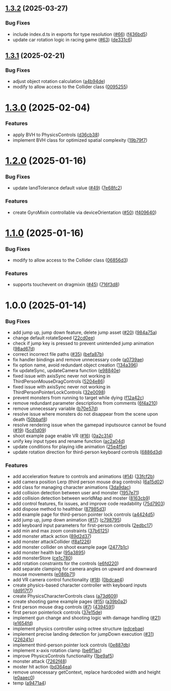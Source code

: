 ## [1.3.2](https://github.com/Byongho96/three-game-controls/compare/v1.3.1...v1.3.2) (2025-03-27)


### Bug Fixes

* include index.d.ts in exports for type resolution ([#66](https://github.com/Byongho96/three-game-controls/issues/66)) ([f436bd5](https://github.com/Byongho96/three-game-controls/commit/f436bd5e8b36d82f942194fa90408320be0be466))
* update car rotation logic in racing game ([#63](https://github.com/Byongho96/three-game-controls/issues/63)) ([de331c6](https://github.com/Byongho96/three-game-controls/commit/de331c68fee2686a8ce0825bdd5affbec33b08da))

## [1.3.1](https://github.com/Byongho96/three-game-controls/compare/v1.3.0...v1.3.1) (2025-02-21)


### Bug Fixes

* adjust object rotation calculation ([a4b94de](https://github.com/Byongho96/three-game-controls/commit/a4b94de8985da70f499726c7cad88964b3d096ad))
* modify to allow access to the Collider class ([0095255](https://github.com/Byongho96/three-game-controls/commit/009525537810edd112e2a7de043443fd2f40e605))

# [1.3.0](https://github.com/Byongho96/three-game-controls/compare/v1.2.0...v1.3.0) (2025-02-04)


### Features

* apply BVH to PhysicsControls ([d36cb38](https://github.com/Byongho96/three-game-controls/commit/d36cb38bc07a206b2d06da7cb88ab2377e1a3918))
* implement BVH class for optimized spatial complexity ([19b79f7](https://github.com/Byongho96/three-game-controls/commit/19b79f7f739b33470dccbff3170330bbe7a5b9e1))

# [1.2.0](https://github.com/Byongho96/three-game-controls/compare/v1.1.0...v1.2.0) (2025-01-16)


### Bug Fixes

* update landTolerance default value ([#49](https://github.com/Byongho96/three-game-controls/issues/49)) ([7e68fc2](https://github.com/Byongho96/three-game-controls/commit/7e68fc2a707248fc28ca2ab1e50b938d5a0a7640))


### Features

* create GyroMixin controllable via deviceOrientation ([#50](https://github.com/Byongho96/three-game-controls/issues/50)) ([f409640](https://github.com/Byongho96/three-game-controls/commit/f409640d83cba2e5abf1b953c0a5469b33d21130))

# [1.1.0](https://github.com/Byongho96/three-game-controls/compare/v1.0.0...v1.1.0) (2025-01-16)


### Bug Fixes

* modify to allow access to the Collider class ([06856d3](https://github.com/Byongho96/three-game-controls/commit/06856d3a4faf357fb54067e3f9956e60362a207e))


### Features

* supports touchevent on dragmixin ([#45](https://github.com/Byongho96/three-game-controls/issues/45)) ([716f3d8](https://github.com/Byongho96/three-game-controls/commit/716f3d80024afcd5ab348f92d7bdf4dde6e4deef))

# 1.0.0 (2025-01-14)


### Bug Fixes

* add jump up, jump down feature, delete jump asset ([#20](https://github.com/Byongho96/three-game-controls/issues/20)) ([984a75a](https://github.com/Byongho96/three-game-controls/commit/984a75a2687665f5ef5715ee4eb08ee170052708))
* change default rotateSpeed ([22cd0ee](https://github.com/Byongho96/three-game-controls/commit/22cd0eeeb7e96447d54dca46e6a4971b3d001f38))
* check if jump key is pressed to prevent unintended jump animation ([98ad67d](https://github.com/Byongho96/three-game-controls/commit/98ad67df36e4e0f3ed781e685e1aae050b36a4c8))
* correct incorrect file paths ([#35](https://github.com/Byongho96/three-game-controls/issues/35)) ([befa87b](https://github.com/Byongho96/three-game-controls/commit/befa87b8a036cdba944036e22bd7de43a35796d9))
* fix handler bindings and remove unnecessary code ([a0739ae](https://github.com/Byongho96/three-game-controls/commit/a0739ae6d9756487d19a969df6cfa768997a909a))
* fix option name, avoid redundant object creation ([134a396](https://github.com/Byongho96/three-game-controls/commit/134a3963b1ac28a056040afb782c71c7ad60934e))
* fix updateSync, updateCamera function ([e98840e](https://github.com/Byongho96/three-game-controls/commit/e98840e078db3f0fc4eabd6036ff3b366dc21f3b))
* fixed issue with axisSync never not working in ThirdPersonMouseDragControls ([5204e86](https://github.com/Byongho96/three-game-controls/commit/5204e866575fc65cfa822eb9560d27ffe2912c80))
* fixed issue with axisSync never not working in ThirdPersonPointerLockControls ([32e0098](https://github.com/Byongho96/three-game-controls/commit/32e00983327aba1b6f35c96acb94076c91980e0f))
* prevent monsters from running to target while dying ([f12a42c](https://github.com/Byongho96/three-game-controls/commit/f12a42c01618160c61b8135a4b0405ed4912d8e6))
* remove redundant parameter descriptions from comments ([6f4a210](https://github.com/Byongho96/three-game-controls/commit/6f4a2109553fdff700397b98ebe48b96e28cc2ab))
* remove unnecessary variable ([b70e57d](https://github.com/Byongho96/three-game-controls/commit/b70e57d4e7461ed36ddc0660d98abc7fa427bc2c))
* resolve issue where monsters do not disappear from the scene upon death ([50bbaf8](https://github.com/Byongho96/three-game-controls/commit/50bbaf8654ec7007b6766a6a85e8a348179078b9))
* resolve rendering issue when the gamepad inputsource cannot be found ([#19](https://github.com/Byongho96/three-game-controls/issues/19)) ([5cd1d09](https://github.com/Byongho96/three-game-controls/commit/5cd1d09d8b2fba4d559d680d2f7248b8e594c714))
* shoot example page enable VR ([#16](https://github.com/Byongho96/three-game-controls/issues/16)) ([0a2c314](https://github.com/Byongho96/three-game-controls/commit/0a2c31468e5097e043053f1d1d60f3b7e98776eb))
* unify key input types and rename function ([ac2a04d](https://github.com/Byongho96/three-game-controls/commit/ac2a04d46251147acf1940460f6c5528bbc8848f))
* update conditions for playing idle animation ([25e4f5e](https://github.com/Byongho96/three-game-controls/commit/25e4f5edaca2750b9d1d2215d950a67161920cc6))
* update rotation direction for third-person keyboard controls ([6886d3d](https://github.com/Byongho96/three-game-controls/commit/6886d3da1e4dd6ff05827aff73b928e249baf101))


### Features

* add acceleration feature to controls and animations ([#14](https://github.com/Byongho96/three-game-controls/issues/14)) ([33fcf2b](https://github.com/Byongho96/three-game-controls/commit/33fcf2b1618da3239230b95a46fdee080a5b91fb))
* add camera position Lerp (third person mouse drag controls) ([6a15d02](https://github.com/Byongho96/three-game-controls/commit/6a15d020bbc83e8415138ba4c4e1ff8e439acdd3))
* add class for managing character animations ([3da9dac](https://github.com/Byongho96/three-game-controls/commit/3da9dacaea8217fc603825dcf10deed0584576e4))
* add collision detection between user and monster ([1957e71](https://github.com/Byongho96/three-game-controls/commit/1957e7105026bceaca5291d5f5705f983c1ecd05))
* add collision detection between worldMap and moster ([8163cb9](https://github.com/Byongho96/three-game-controls/commit/8163cb998e51b58068ece6be0a952bc3895edbce))
* add control features, fix issues, and improve code readability ([75d7903](https://github.com/Byongho96/three-game-controls/commit/75d79035e67425c3cf2a8949b4782606b6f17636))
* add dispose method to healthbar ([87985d3](https://github.com/Byongho96/three-game-controls/commit/87985d3e81cb522790364c44407992eb9757c298))
* add example page for third-person pointer lock controls ([a4424d5](https://github.com/Byongho96/three-game-controls/commit/a4424d54df586f177e624e482c5e3b0b7fe7a61f))
* add jump up, jump down animation ([#17](https://github.com/Byongho96/three-game-controls/issues/17)) ([c798795](https://github.com/Byongho96/three-game-controls/commit/c7987950fad9a5f950ef9657bf9a900a7dc13e4b))
* add keyboard input parameters for first-person controls ([2edbc17](https://github.com/Byongho96/three-game-controls/commit/2edbc17ec7b617ef82ae13b666b99f0f241570a9))
* add min and max zoom constraints ([37b6125](https://github.com/Byongho96/three-game-controls/commit/37b61259d3d4c510b5a87c95ceb34feb6b4515db))
* add monster attack action ([89d2d37](https://github.com/Byongho96/three-game-controls/commit/89d2d37cdf5fd90eeb2d37441edd327534069309))
* add monster attackCollider ([f8a1226](https://github.com/Byongho96/three-game-controls/commit/f8a1226a7357899f88fe35a6650a7f147f418577))
* add monster collider on shoot example page ([2477b1c](https://github.com/Byongho96/three-game-controls/commit/2477b1cb8678e0bbccb7091763bbc4f95155a2aa))
* add monster health bar ([95a3895](https://github.com/Byongho96/three-game-controls/commit/95a38953ef5a0bc539e0df4b083f466daafccc03))
* add monsterStore ([ce1c780](https://github.com/Byongho96/three-game-controls/commit/ce1c7800e24b1c3418063743d1e4356a4942aa30))
* add rotation constraints for the controls ([e6fd220](https://github.com/Byongho96/three-game-controls/commit/e6fd2205e30268a7cb17717a117e2c9f0f36ae6b))
* add separate clamping for camera angles on upward and downward mouse movements ([e086b71](https://github.com/Byongho96/three-game-controls/commit/e086b71596cc6244927c24c1e74081932725216f))
* add VR camera control functionality ([#18](https://github.com/Byongho96/three-game-controls/issues/18)) ([0bdcae4](https://github.com/Byongho96/three-game-controls/commit/0bdcae4ac61f5f769e29bdbb0577b9d7a1764453))
* create physics-based character controller with keyboard inputs ([dd917f7](https://github.com/Byongho96/three-game-controls/commit/dd917f787514167b6bccf34d4e15b62ea049ed7d))
* create PhysicsCharacterControls class ([a73d609](https://github.com/Byongho96/three-game-controls/commit/a73d609ece1099dad28231a30a145e70f3c110ce))
* create shooting game example pages ([#15](https://github.com/Byongho96/three-game-controls/issues/15)) ([a39b0a2](https://github.com/Byongho96/three-game-controls/commit/a39b0a20f757eb4926ada2494f8e472200ed5932))
* first person mouse drag controls ([#7](https://github.com/Byongho96/three-game-controls/issues/7)) ([4394591](https://github.com/Byongho96/three-game-controls/commit/43945919a1757ff4e8f72bb61952afdb7ffbb85c))
* first person pointerlock controls ([37e15de](https://github.com/Byongho96/three-game-controls/commit/37e15de7c7adf0086d7cc2a507413876d22d25ed))
* implement gun change and shooting logic with damage handling ([#21](https://github.com/Byongho96/three-game-controls/issues/21)) ([e1654fd](https://github.com/Byongho96/three-game-controls/commit/e1654fddfe4733590efc1bfdb9467ee252d3199a))
* implement physics controller using octree structure ([edcebae](https://github.com/Byongho96/three-game-controls/commit/edcebae51b86fd00cee82da1b8c4570b4c19b23a))
* implement precise landing detection for jumpDown execution ([#31](https://github.com/Byongho96/three-game-controls/issues/31)) ([226241c](https://github.com/Byongho96/three-game-controls/commit/226241c8dea307865017f3fc379e2672f764ecef))
* implement third-person pointer lock controls ([0e887db](https://github.com/Byongho96/three-game-controls/commit/0e887db80d6e6199107c268594cf645b8248b8f0))
* implement x-axis rotation clamp ([be6f1ac](https://github.com/Byongho96/three-game-controls/commit/be6f1ac461c5ddd321769aeef0c9bef58f32521e))
* improve PhysicsControls functionality ([1be9af5](https://github.com/Byongho96/three-game-controls/commit/1be9af5c151772b9c90b325cda7c2c00bab9aa45))
* monster attack ([7262f48](https://github.com/Byongho96/three-game-controls/commit/7262f48cfdc76a09b3bd4d0a68496c1ecebf57f3))
* moster hit action ([bd364ea](https://github.com/Byongho96/three-game-controls/commit/bd364eaa4f5c8daa5fb0fa41a0da9e607520f694))
* remove unnecessary getContext, replace hardcoded width and height ([e0aaec0](https://github.com/Byongho96/three-game-controls/commit/e0aaec07604e374bdf1630d1b5605551d2991695))
* temp ([a9471a4](https://github.com/Byongho96/three-game-controls/commit/a9471a46b9c4e5b17084c265e06067abf87d6d3d))
